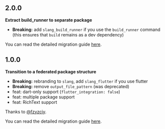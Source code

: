 ## 2.0.0

**Extract build_runner to separate package**

- **Breaking:** add `slang_build_runner` if you use the `build_runner` command (this ensures that `build` remains as a dev dependency)

You can read the detailed migration guide [here](https://github.com/Tienisto/slang/blob/master/slang/MIGRATION.md).

## 1.0.0

**Transition to a federated package structure**

- **Breaking:** rebranding to `slang`, add `slang_flutter` if you use flutter
- **Breaking:** remove `output_file_pattern` (was deprecated)
- feat: dart-only support (`flutter_integration: false`)
- feat: multiple package support
- feat: RichText support

Thanks to [@fzyzcjy](https://github.com/fzyzcjy).

You can read the detailed migration guide [here](https://github.com/Tienisto/slang/blob/master/slang/MIGRATION.md).
